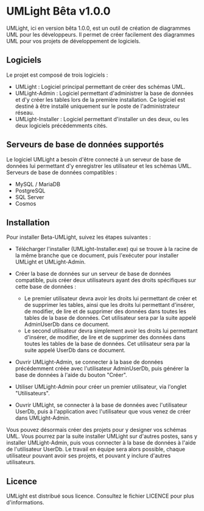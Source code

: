 # UMLight Bêta v1.0.0

UMLight, ici en version bêta 1.0.0, est un outil de création de diagrammes UML pour les développeurs. Il permet de créer facilement des diagrammes UML pour vos projets de développement de logiciels.

## Logiciels

Le projet est composé de trois logiciels :
- UMLight : Logiciel principal permettant de créer des schémas UML.
- UMLight-Admin : Logiciel permettant d'administrer la base de données et d'y créer les tables lors de la première installation. Ce logiciel est destiné à être installé uniquement sur le poste de l'administrateur réseau.
- UMLight-Installer : Logiciel permettant d'installer un des deux, ou les deux logiciels précédemments cités.

## Serveurs de base de données supportés
Le logiciel UMLight a besoin d'être connecté à un serveur de base de données lui permettant d'y enregistrer les utilisateur et les schémas UML.
Serveurs de base de données compatibles :
 - MySQL / MariaDB
 - PostgreSQL
 - SQL Server
 - Cosmos

## Installation

Pour installer Beta-UMLight, suivez les étapes suivantes :

- Télécharger l'installer (UMLight-Installer.exe) qui se trouve à la racine de la même branche que ce document, puis l'exécuter pour installer UMLight et UMLight-Admin.

- Créer la base de données sur un serveur de base de données compatible, puis créer deux utilisateurs ayant des droits spécifiques sur cette base de données :
    - Le premier utilisateur devra avoir les droits lui permettant de créer et de supprimer les tables, ainsi que les droits lui permettant d'insérer, de modifier, de lire et de supprimer des données dans toutes les tables de la base de données. Cet utilisateur sera par la suite appelé AdminUserDb dans ce document.
    - Le second utilisateur devra simplement avoir les droits lui permettant d'insérer, de modifier, de lire et de supprimer des données dans toutes les tables de la base de données. Cet utilisateur sera par la suite appelé UserDb dans ce document.

- Ouvrir UMLight-Admin, se connecter à la base de données précédemment créée avec l'utilisateur AdminUserDb, puis générer la base de données à l'aide du bouton "Créer".

- Utiliser UMLight-Admin pour créer un premier utilisateur, via l'onglet "Utilisateurs".

- Ouvrir UMLight, se connecter à la base de données avec l'utilisateur UserDb, puis à l'application avec l'utilisateur que vous venez de créer dans UMLight-Admin.

Vous pouvez désormais créer des projets pour y designer vos schémas UML.
Vous pourrez par la suite installer UMLight sur d'autres postes, sans y installer UMLight-Admin, puis vous connecter à la base de données à l'aide de l'utilisateur UserDb. Le travail en équipe sera alors possible, chaque utilisateur pouvant avoir ses projets, et pouvant y inclure d'autres utilisateurs.

## Licence

UMLight est distribué sous licence. Consultez le fichier LICENCE pour plus d'informations.
